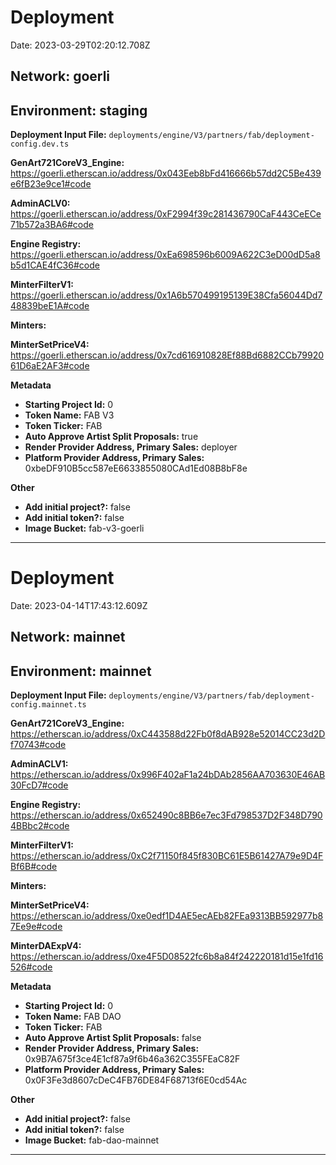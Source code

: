 
# Deployment

Date: 2023-03-29T02:20:12.708Z

## **Network:** goerli

## **Environment:** staging

**Deployment Input File:** `deployments/engine/V3/partners/fab/deployment-config.dev.ts`

**GenArt721CoreV3_Engine:** https://goerli.etherscan.io/address/0x043Eeb8bFd416666b57dd2C5Be439e6fB23e9ce1#code

**AdminACLV0:** https://goerli.etherscan.io/address/0xF2994f39c281436790CaF443CeECe71b572a3BA6#code

**Engine Registry:** https://goerli.etherscan.io/address/0xEa698596b6009A622C3eD00dD5a8b5d1CAE4fC36#code

**MinterFilterV1:** https://goerli.etherscan.io/address/0x1A6b570499195139E38Cfa56044Dd748839beE1A#code

**Minters:**

**MinterSetPriceV4:** https://goerli.etherscan.io/address/0x7cd616910828Ef88Bd6882CCb7992061D6aE2AF3#code



**Metadata**

- **Starting Project Id:** 0
- **Token Name:** FAB V3
- **Token Ticker:** FAB
- **Auto Approve Artist Split Proposals:** true
- **Render Provider Address, Primary Sales:** deployer
- **Platform Provider Address, Primary Sales:** 0xbeDF910B5cc587eE6633855080CAd1Ed08B8bF8e

**Other**

- **Add initial project?:** false
- **Add initial token?:** false
- **Image Bucket:** fab-v3-goerli

---


# Deployment

Date: 2023-04-14T17:43:12.609Z

## **Network:** mainnet

## **Environment:** mainnet

**Deployment Input File:** `deployments/engine/V3/partners/fab/deployment-config.mainnet.ts`

**GenArt721CoreV3_Engine:** https://etherscan.io/address/0xC443588d22Fb0f8dAB928e52014CC23d2Df70743#code

**AdminACLV1:** https://etherscan.io/address/0x996F402aF1a24bDAb2856AA703630E46AB30FcD7#code

**Engine Registry:** https://etherscan.io/address/0x652490c8BB6e7ec3Fd798537D2F348D7904BBbc2#code

**MinterFilterV1:** https://etherscan.io/address/0xC2f71150f845f830BC61E5B61427A79e9D4FBf6B#code

**Minters:**

**MinterSetPriceV4:** https://etherscan.io/address/0xe0edf1D4AE5ecAEb82FEa9313BB592977b87Ee9e#code

**MinterDAExpV4:** https://etherscan.io/address/0xe4F5D08522fc6b8a84f242220181d15e1fd16526#code



**Metadata**

- **Starting Project Id:** 0
- **Token Name:** FAB DAO
- **Token Ticker:** FAB
- **Auto Approve Artist Split Proposals:** false
- **Render Provider Address, Primary Sales:** 0x9B7A675f3ce4E1cf87a9f6b46a362C355FEaC82F
- **Platform Provider Address, Primary Sales:** 0x0F3Fe3d8607cDeC4FB76DE84F68713f6E0cd54Ac

**Other**

- **Add initial project?:** false
- **Add initial token?:** false
- **Image Bucket:** fab-dao-mainnet

---

